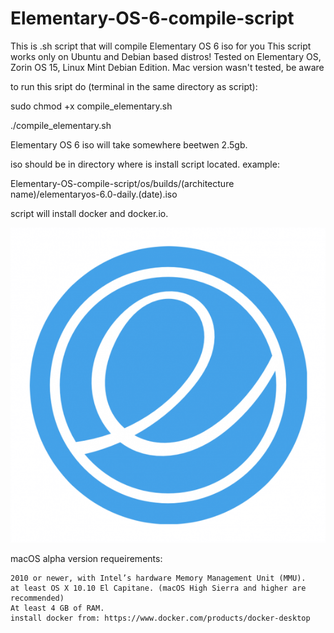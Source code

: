 # Elementary-OS-6-compile-script
This is .sh script that will compile Elementary OS 6 iso for you
This script works only on Ubuntu and Debian based distros! Tested on Elementary OS, Zorin OS 15, Linux Mint Debian Edition. Mac version wasn't tested, be aware

to run this sript do (terminal in the same directory as script):

sudo chmod +x compile_elementary.sh

./compile_elementary.sh



Elementary OS 6 iso will take somewhere beetwen 2.5gb.

iso should be in directory where is install script located. example:

Elementary-OS-compile-script/os/builds/(architecture name)/elementaryos-6.0-daily.(date).iso
    
script will install docker and docker.io.

![Elementary OS Logo](https://github.com/HackZy01/Elementary-OS-6-compile-script/blob/main/images/elementary_logo.png)

macOS alpha version requeirements:

    2010 or newer, with Intel’s hardware Memory Management Unit (MMU).
    at least OS X 10.10 El Capitane. (macOS High Sierra and higher are recommended)
    At least 4 GB of RAM.
    install docker from: https://www.docker.com/products/docker-desktop
